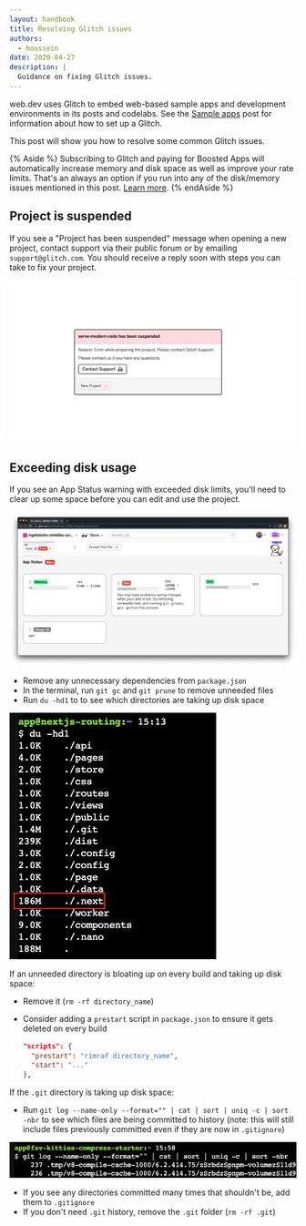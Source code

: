 ```yaml
---
layout: handbook
title: Resolving Glitch issues
authors:
  - houssein
date: 2020-04-27
description: |
  Guidance on fixing Glitch issues.
---
```


web.dev uses Glitch to embed web-based sample apps and development environments in its posts and
codelabs. See the [Sample apps](/handbook/markup-sample-app) post for information about how to set
up a Glitch.

This post will show you how to resolve some common Glitch issues.

{% Aside %}
  Subscribing to Glitch and paying for Boosted Apps will automatically increase memory and disk
  space as well as improve your rate limits. That's an always an option if you run into any of the
  disk/memory issues mentioned in this post. [Learn
  more](https://glitch.com/help/boosted-apps-whats-that/).
{% endAside %}

## Project is suspended

If you see a "Project has been suspended" message when opening a new project, contact support via
their public forum or by emailing `support@glitch.com`. You should receive a reply soon with steps
you can take to fix your project.

<img class="w-screenshot w-screenshot-filled" src="suspended-project.png" alt="Suspended-project">

## Exceeding disk usage

If you see an App Status warning with exceeded disk limits, you'll need to clear up some space
before you can edit and use the project.

![Disk limit exceeded](./disk-limit.png)

* Remove any unnecessary dependencies from `package.json`
* In the terminal, run `git gc` and `git prune` to remove unneeded files
* Run `du -hd1` to to see which directories are taking up disk space

![Directories disk usage](./directories.png)

If an unneeded directory is bloating up on every build and taking up disk space:

* Remove it (`rm -rf directory_name`)
* Consider adding a `prestart` script in `package.json` to ensure it gets deleted on every build

  ```json
  "scripts": {
    "prestart": "rimraf directory_name",
    "start": "..."
  },
  ```

If the `.git` directory is taking up disk space:

* Run `git log --name-only --format="" | cat | sort | uniq -c | sort -nbr` to see which files are
  being committed to history (note: this will still include files previously committed even if they
  are now in `.gitignore`)

![Committed files](./git-committed-files.png)

* If you see any directories committed many times that shouldn't be, add them to `.gitignore`
* If you don't need `.git` history, remove the `.git` folder (`rm -rf .git`)